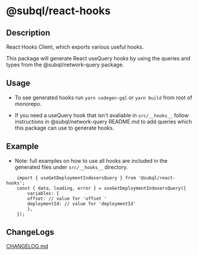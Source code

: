 # @subql/react-hooks

## Description

React Hooks Client, which exports various useful hooks.

This package will generate React useQuery hooks by using the queries and types from the @subql/network-query package.

## Usage

- To see generated hooks run `yarn codegen-gql` or `yarn build` from root of monorepo.

- If you need a useQuery hook that isn't avaliable in `src/__hooks__` follow instructions in @subql/network-query README.md to add queries which this package can use to generate hooks.

## Example

- Note: full examples on how to use all hooks are included in the generated files under `src/__hooks__` directory.

```TS
    import { useGetDeploymentIndexersQuery } from '@subql/react-hooks';
    const { data, loading, error } = useGetDeploymentIndexersQuery({
        variables: {
        offset: // value for 'offset '
        deploymentId: // value for 'deploymentId'
        },
    });
```

## ChangeLogs

[CHANGELOG.md](./CHANGELOG.md)
